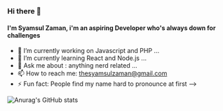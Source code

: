 ### Hi there 👋

#### I'm Syamsul Zaman, i'm an aspiring Developer who's always down for challenges 

- 🔭 I’m currently working on Javascript and PHP ...
- 🌱 I’m currently learning React and Node.js ...
- 💬 Ask me about : anything nerd related ...
- 📫 How to reach me: thesyamsulzaman@gmail.com
- ⚡ Fun fact: People find my name hard to pronounce at first
-->

![Anurag's GitHub stats](https://github-readme-stats.vercel.app/api?username=thesyamsulzaman&show_icons=true&theme=dark)
